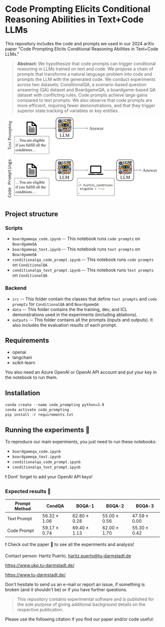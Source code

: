 # Code Prompting Elicits Conditional Reasoning Abilities in Text+Code LLMs

This repository includes the code and prompts we used in our 2024 arXiv paper "Code Prompting Elicits Conditional Reasoning Abilities in Text+Code LLMs."

> **Abstract:** We hypothesize that code prompts can trigger conditional reasoning in LLMs trained on text and code. 
We propose a chain of prompts that transforms a natural language problem into code and prompts the LLM with the generated code. We conduct experiments across two datasets: ConditionalQA, a scenario-based question answering (QA) dataset and BoardgameQA, a boardgame-based QA dataset with conflicting rules. Code prompts achieve large gains compared to text prompts. We also observe that code prompts are more efficient, requiring fewer demonstrations, and that they trigger superior state tracking of variables or key entities.

![code prompting description](./assets/overview.png)

## Project structure
### Scripts
* `boardgameqa_code.ipynb` -- This notebook runs `code prompts` on `BoardgameQA`
* `boardgameqa_text.ipynb` -- This notebook runs `text prompts` on `BoardgameQA`
* `conditionalqa_code_prompt.ipynb` -- This notebook runs `code prompts` on `ConditionalQA`
* `conditionalqa_text_prompt.ipynb` -- This notebook runs `text prompts` on `ConditionalQA`
### Backend
* `src` -- This folder contain the classes that define `text prompts` and `code prompts` for `ConditionalQA` and `BoardgameQA`
* `data` -- This folder contains the the training, dev, and ICL demonstrations used in the experiments (including ablations).
* `outputs` -- This folder contains all the prompts (inputs and outputs). It also includes the evaluation results of each prompt. 

## Requirements
* openai
* langchain
* scikit-learn

You also need an Azure OpenAI or OpenAI API account and put your key in the notebook to run them.

## Installation
```
conda create --name code_prompting python=3.9
conda activate code_prompting
pip install -r requirements.txt
```

## Running the experiments 🏃
To reproduce our main experiments, you just need to run these notebooks:
* `boardgameqa_code.ipynb`
* `boardgameqa_text.ipynb`
* `conditionalqa_code_prompt.ipynb`
* `conditionalqa_text_prompt.ipynb`

❗️ Dont' forget to add your OpenAI API keys!

### Expected results 🔬 
| Prompt Method | CondQA       | BGQA-1       | BGQA-2       | BGQA-3       |
| ------------- | ------------ | ------------ | ------------ | ------------ |
| Text Prompt   | 56.32 ± 1.06 | 62.80 ± 0.28 | 55.00 ± 0.56 | 47.59 ± 0.00 |
| Code Prompt   | 59.17 ± 0.74 | 69.40 ± 1.13 | 62.00 ± 1.70 | 55.30 ± 0.42 |

❗️ Check out the paper 📃 to see all the experiments and analysis!  

Contact person: Haritz Puerto, haritz.puerto@tu-darmstadt.de

https://www.ukp.tu-darmstadt.de/

https://www.tu-darmstadt.de/


Don't hesitate to send us an e-mail or report an issue, if something is broken (and it shouldn't be) or if you have further questions.

> This repository contains experimental software and is published for the sole purpose of giving additional background details on the respective publication. 

Please use the following citation if you find our paper and/or code useful:

